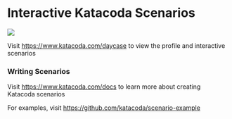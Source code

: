 # Interactive Katacoda Scenarios

[![](http://shields.katacoda.com/katacoda/daycase/count.svg)](https://www.katacoda.com/daycase "Get your profile on Katacoda.com")

Visit https://www.katacoda.com/daycase to view the profile and interactive scenarios

### Writing Scenarios
Visit https://www.katacoda.com/docs to learn more about creating Katacoda scenarios

For examples, visit https://github.com/katacoda/scenario-example
